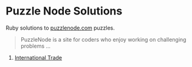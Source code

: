 Puzzle Node Solutions
=====================

Ruby solutions to [puzzlenode.com](http://puzzlenode.com) puzzles.

> PuzzleNode is a site for coders who enjoy working on challenging problems ...

1. [International Trade](https://github.com/wboayue/puzzlenode-solutions/tree/master/01-international-trade)